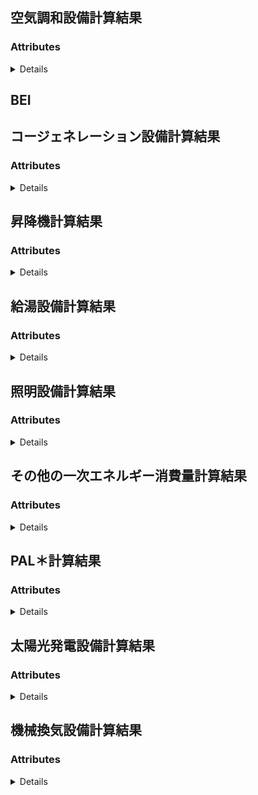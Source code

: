 <a name="#resource-AirConditioning"></a>
## 空気調和設備計算結果





### Attributes

<details>
  <summary>Details</summary>


| name | type | Description | Example |
| ------- | ------- | ------- | ------- |
| **air_handling_unit/Blowerpower_consumption_cooling** | *number* |  | `42.0` |
| **air_handling_unit/Blowerpower_consumption_heating** | *number* |  | `42.0` |
| **air_handling_unit/DailyAirConditioningLoad_cooling** | *array* |  | `[null]` |
| **air_handling_unit/DailyAirConditioningLoad_heating** | *array* |  | `[null]` |
| **air_handling_unit/Energy** | *number* |  | `42.0` |
| **air_handling_unit/EnthalpyDifferenceBetweenOutsideAndInterior** | *array* |  | `[null]` |
| **air_handling_unit/fan_heat_cooling** | *array* |  | `[null]` |
| **air_handling_unit/fan_heat_heating** | *array* |  | `[null]` |
| **air_handling_unit/heat_exchanger_operating_time** | *array* |  | `[null]` |
| **air_handling_unit/heat_exchanger_rotor_power_consumption** | *number* |  | `42.0` |
| **air_handling_unit/LoadRatio_cooling** | *array* |  | `[null]` |
| **air_handling_unit/LoadRatio_heating** | *array* |  | `[null]` |
| **air_handling_unit/LoadReductionWithOutsideAirControl** | *array* |  | `[null]` |
| **air_handling_unit/name** | *string* |  | `"example"` |
| **air_handling_unit/OperatingTime** | *array* |  | `[null]` |
| **air_handling_unit/OperatingTime_cooling** | *array* |  | `[null]` |
| **air_handling_unit/OperatingTime_heating** | *array* |  | `[null]` |
| **air_handling_unit/OutsideAirIntroduction** | *number* |  | `42.0` |
| **air_handling_unit/OutsideAirLoad** | *array* |  | `[null]` |
| **BEI** | *string* |  | `"example"` |
| **Energy** | *number* |  | `42.0` |
| **heat_source/coolingOrheating** | *string* | <br/> **one of:**`"cooling"` or `"heating"` | `"cooling"` |
| **heat_source/cooling_tower_fan_power_consumption** | *array* |  | `[null]` |
| **heat_source/cooling_tower_pump_power_consumption** | *array* |  | `[null]` |
| **heat_source/Energy** | *number* |  | `42.0` |
| **heat_source/heat_load** | *array* |  | `[null]` |
| **heat_source/heat_loss_by_thermal_storage** | *number* |  | `42.0` |
| **heat_source/heat_sourceUnit/cooling_tower_fan_power_consumption** | *array* |  | `[null]` |
| **heat_source/heat_sourceUnit/cooling_tower_pump_power_consumption** | *array* |  | `[null]` |
| **heat_source/heat_sourceUnit/heat_sourceWaterTemperature** | *array* |  | `[null]` |
| **heat_source/heat_sourceUnit/MainEnergyConsumption** | *array* |  | `[null]` |
| **heat_source/heat_sourceUnit/MaximumCapacity** | *array* |  | `[null]` |
| **heat_source/heat_sourceUnit/MaximumInput** | *array* |  | `[null]` |
| **heat_source/heat_sourceUnit/PartialLoadCharacteristic** | *array* |  | `[null]` |
| **heat_source/heat_sourceUnit/PartialLoadRatio** | *array* |  | `[null]` |
| **heat_source/heat_sourceUnit/primary_pump_power_consumption** | *array* |  | `[null]` |
| **heat_source/heat_sourceUnit/RatedPrimaryEnergyConsumption** | *number* |  | `42.0` |
| **heat_source/heat_sourceUnit/Subpower_consumption** | *array* |  | `[null]` |
| **heat_source/heat_sourceUnit/WaterTemperatureCharacteristic** | *array* |  | `[null]` |
| **heat_source/LoadRatio** | *array* |  | `[null]` |
| **heat_source/MainEnergyConsumption** | *array* |  | `[null]` |
| **heat_source/MaximumCapacity** | *array* |  | `[null]` |
| **heat_source/Operatingnumber** | *array* |  | `[null]` |
| **heat_source/OperatingTime** | *array* |  | `[null]` |
| **heat_source/primary_pump_power_consumption** | *array* |  | `[null]` |
| **heat_source/rated_capacity** | *number* |  | `42.0` |
| **heat_source/StandardOperatingTime** | *array* |  | `[null]` |
| **heat_source/Subpower_consumption** | *array* |  | `[null]` |
| **heat_source/Virtualrated_capacity** | *number* |  | `42.0` |
| **secondary_pump/coolingOrheating** | *string* | <br/> **one of:**`"cooling"` or `"heating"` | `"cooling"` |
| **secondary_pump/Energy** | *number* |  | `42.0` |
| **secondary_pump/Load** | *array* |  | `[null]` |
| **secondary_pump/LoadRatio** | *array* |  | `[null]` |
| **secondary_pump/name** | *string* |  | `"example"` |
| **secondary_pump/Operatingnumber** | *array* |  | `[null]` |
| **secondary_pump/OperatingTime** | *array* |  | `[null]` |
| **secondary_pump/power_consumption** | *array* |  | `[null]` |
| **secondary_pump/pump_heat** | *array* |  | `[null]` |
| **secondary_pump/Virtualrated_capacity** | *number* |  | `42.0` |
| **StandardEnergy** | *number* |  | `42.0` |
| **Zone/DailyRoomLoad_cooling** | *array* |  | `[null]` |
| **Zone/DailyRoomLoad_heating** | *array* |  | `[null]` |
| **Zone/Floor** | *string* |  | `"example"` |
| **Zone/heat_gain_by_interior_heat** | *array* |  | `[null]` |
| **Zone/heat_gain_by_solar_radiation** | *array* |  | `[null]` |
| **Zone/heat_gain_by_temperature_difference** | *array* |  | `[null]` |
| **Zone/name** | *string* |  | `"example"` |
| **Zone/StandardEnergy** | *number* |  | `42.0` |

</details>


<a name="#resource-BEI"></a>
## BEI





<a name="#resource-Cogeneration"></a>
## コージェネレーション設備計算結果





### Attributes

<details>
  <summary>Details</summary>


| name | type | Description | Example |
| ------- | ------- | ------- | ------- |
| **Energy** | *number* |  | `42.0` |
| **Input:absorption_chillers_load_ratio** | *array* |  | `[null]` |
| **Input:absorption_chillersMainEngineEnergyConsumption** | *array* |  | `[null]` |
| **Input:absorption_chillers_working_time** | *array* |  | `[null]` |
| **Input:AveragePowerDifference** | *array* |  | `[null]` |
| **Input:heatingheat_sourcesLoad** | *array* |  | `[null]` |
| **Input:heatingheat_sourcesMainEngineEnergyConsumption** | *array* |  | `[null]` |
| **Input:heatingheat_sourcesWorkingTime** | *array* |  | `[null]` |
| **Input:hot_water_boilers_energy_consumption** | *array* |  | `[null]` |
| **Input:hot_water_boilers_load** | *array* |  | `[null]` |
| **Input:power_consumptionAirConditioning** | *array* |  | `[null]` |
| **Input:power_consumptionair_handling_units** | *array* |  | `[null]` |
| **Input:power_consumptionelevator** | *array* |  | `[null]` |
| **Input:power_consumptionheat_sourcesAuxiliaryEngine** | *array* |  | `[null]` |
| **Input:power_consumptionheat_sourcesMainEngine** | *array* |  | `[null]` |
| **Input:power_consumptionhotWater** | *array* |  | `[null]` |
| **Input:power_consumptionLighting** | *array* |  | `[null]` |
| **Input:power_consumptionOther** | *array* |  | `[null]` |
| **Input:power_consumptionsecondary_pumps** | *array* |  | `[null]` |
| **Input:power_consumptionVentilation** | *array* |  | `[null]` |
| **Input:PowerGenerationPhotovoltaicGeneration** | *array* |  | `[null]` |
| **IntermediateResult:AnnualReducedEnergy** | *number* |  | `42.0` |
| **IntermediateResult:AuxiliaryEquipmentsPowerRatio** | *array* |  | `[null]` |
| **IntermediateResult:coolingEnergyReduction** | *array* |  | `[null]` |
| **IntermediateResult:coolingheat_sourceExhaustheat_load** | *array* |  | `[null]` |
| **IntermediateResult:coolingheat_sourceExhaustheat_loadInOperation** | *array* |  | `[null]` |
| **IntermediateResult:coolingheat_sourceReducibleEnergy** | *array* |  | `[null]` |
| **IntermediateResult:coolingheat_sourceWasteheatUsage** | *array* |  | `[null]` |
| **IntermediateResult:EffectiveGenerationAmount** | *array* |  | `[null]` |
| **IntermediateResult:EffectiveheatRecovery** | *array* |  | `[null]` |
| **IntermediateResult:Electricpower_consumption** | *array* |  | `[null]` |
| **IntermediateResult:ElectricalEnergyReductionByGenerating** | *array* |  | `[null]` |
| **IntermediateResult:EnergyReduction** | *array* |  | `[null]` |
| **IntermediateResult:FuelConsumption** | *array* |  | `[null]` |
| **IntermediateResult:Generated_powerLoad** | *array* |  | `[null]` |
| **IntermediateResult:GenerationAmount** | *array* |  | `[null]` |
| **IntermediateResult:GenerationEfficiency** | *array* |  | `[null]` |
| **IntermediateResult:GenerationLoadRatio** | *array* |  | `[null]` |
| **IntermediateResult:heat_load** | *array* |  | `[null]` |
| **IntermediateResult:heatRecoveryEfficiency** | *array* |  | `[null]` |
| **IntermediateResult:heatRecoveryPossibleProportion** | *array* |  | `[null]` |
| **IntermediateResult:heatingEnergyReduction** | *array* |  | `[null]` |
| **IntermediateResult:heatingheat_sourceLoadInOperation** | *array* |  | `[null]` |
| **IntermediateResult:heatingheat_sourceMainEngineEnergyConsumptionInOperation** | *array* |  | `[null]` |
| **IntermediateResult:heatingheat_sourceWasteheatUsage** | *array* |  | `[null]` |
| **IntermediateResult:hotWaterEnergyConsumptionInOperation** | *array* |  | `[null]` |
| **IntermediateResult:hotWaterEnergyReduction** | *array* |  | `[null]` |
| **IntermediateResult:hotWaterLoadInOperation** | *array* |  | `[null]` |
| **IntermediateResult:hotWaterWasteheatUsage** | *array* |  | `[null]` |
| **IntermediateResult:MaxnumberOfActiveUnits** | *array* |  | `[null]` |
| **IntermediateResult:MaxOperatingTime** | *array* |  | `[null]` |
| **IntermediateResult:numberOfActiveUnits** | *array* |  | `[null]` |
| **IntermediateResult:OperatingTime** | *array* |  | `[null]` |
| **IntermediateResult:power_consumptionInOperationhours** | *array* |  | `[null]` |
| **IntermediateResult:RatioOfpower_consumptionInOperationhours** | *array* |  | `[null]` |
| **IntermediateResult:ReducibleEnergyOfcoolingheat_sourceMainEngineInOperation** | *array* |  | `[null]` |
| **IntermediateResult:TemporaryMaxnumberOfActiveUnits** | *array* |  | `[null]` |
| **IntermediateResult:TemporarynumberOfActiveUnits** | *array* |  | `[null]` |
| **IntermediateResult:TotalExhaustheat_loadInOperation** | *array* |  | `[null]` |
| **IntermediateResult:WasteheatDemandForPriority1Purpose** | *array* |  | `[null]` |
| **IntermediateResult:WasteheatDemandForPriority2Purpose** | *array* |  | `[null]` |
| **IntermediateResult:WasteheatDemandForPriority3Purpose** | *array* |  | `[null]` |
| **IntermediateResult:WasteheatRecoveryAmount** | *array* |  | `[null]` |
| **IntermediateResult:WasteheatUsageForPriority1Purpose** | *array* |  | `[null]` |
| **IntermediateResult:WasteheatUsageForPriority2Purpose** | *array* |  | `[null]` |
| **IntermediateResult:WasteheatUsageForPriority3Purpose** | *array* |  | `[null]` |

</details>


<a name="#resource-elevator"></a>
## 昇降機計算結果





### Attributes

<details>
  <summary>Details</summary>


| name | type | Description | Example |
| ------- | ------- | ------- | ------- |
| **elevator/coefficientByControl** | *number* |  | `42.0` |
| **elevator/Energy** | *number* |  | `42.0` |
| **elevator/name** | *string* |  | `"example"` |
| **elevator/OperatingTime** | *number* |  | `42.0` |
| **elevator/power_consumption** | *number* |  | `42.0` |
| **elevator/StandardEnergy** | *number* |  | `42.0` |
| **Energy** | *number* |  | `42.0` |
| **StandardEnergy** | *number* |  | `42.0` |

</details>


<a name="#resource-hotWater"></a>
## 給湯設備計算結果





### Attributes

<details>
  <summary>Details</summary>


| name | type | Description | Example |
| ------- | ------- | ------- | ------- |
| **Boiler/Energy** | *number* |  | `42.0` |
| **Boiler/hotWaterSupply** | *array* |  | `[null]` |
| **Boiler/Load** | *number* |  | `42.0` |
| **Boiler/PipeheatLoss** | *number* |  | `42.0` |
| **Boiler/PipeLength** | *number* |  | `42.0` |
| **Boiler/SolarheatUse** | *array* |  | `[null]` |
| **Boiler/standard_hot_water_supply** | *array* |  | `[null]` |
| **Energy** | *number* |  | `42.0` |
| **Room/Floor** | *string* |  | `"example"` |
| **Room/hotWaterSupply** | *array* |  | `[null]` |
| **Room/name** | *string* |  | `"example"` |
| **Room/StandardEnergy** | *number* |  | `42.0` |
| **Room/standard_hot_water_supply** | *array* |  | `[null]` |
| **StandardEnergy** | *number* |  | `42.0` |

</details>


<a name="#resource-Lighting"></a>
## 照明設備計算結果





### Attributes

<details>
  <summary>Details</summary>


| name | type | Description | Example |
| ------- | ------- | ------- | ------- |
| **Energy** | *number* |  | `42.0` |
| **Room/coefficient_by_room_shape** | *number* |  | `42.0` |
| **Room/Energy** | *number* |  | `42.0` |
| **Room/Floor** | *string* |  | `"example"` |
| **Room/OperatingTime** | *number* |  | `42.0` |
| **Room/Room** | *string* |  | `"example"` |
| **Room/StandardEnergy** | *number* |  | `42.0` |
| **Room/Unit/coefficientByControls** | *number* |  | `42.0` |
| **Room/Unit/name** | *string* |  | `"example"` |
| **Room/Unit/power_consumption** | *number* |  | `42.0` |
| **StandardEnergy** | *number* |  | `42.0` |

</details>


<a name="#resource-Other"></a>
## その他の一次エネルギー消費量計算結果





### Attributes

<details>
  <summary>Details</summary>


| name | type | Description | Example |
| ------- | ------- | ------- | ------- |
| **Energy** | *number* |  | `42.0` |
| **Room/Energy** | *number* |  | `42.0` |
| **Room/Floor** | *string* |  | `"example"` |
| **Room/name** | *string* |  | `"example"` |

</details>


<a name="#resource-PALStar"></a>
## PAL＊計算結果





### Attributes

<details>
  <summary>Details</summary>


| name | type | Description | Example |
| ------- | ------- | ------- | ------- |
| **Errors** | *array* |  | `[{"Code":"example","Message":"example","Line":42.0}]` |
| **PALStar** | *number* |  | `42.0` |
| **Room/coolingLoad** | *number* |  | `42.0` |
| **Room/Floor** | *string* |  | `"example"` |
| **Room/heatingLoad** | *number* |  | `42.0` |
| **Room/name** | *string* |  | `"example"` |
| **Room/PALStar** | *number* |  | `42.0` |
| **Room/perimeter_area** | *number* |  | `42.0` |
| **Room/StandardPALStar** | *number* |  | `42.0` |
| **Room/TotalLoad** | *number* |  | `42.0` |
| **StandardPALStar** | *number* |  | `42.0` |

</details>


<a name="#resource-PhotovoltaicGeneration"></a>
## 太陽光発電設備計算結果





### Attributes

<details>
  <summary>Details</summary>


| name | type | Description | Example |
| ------- | ------- | ------- | ------- |
| **Energy** | *number* |  | `42.0` |
| **System:Energy** | *number* |  | `42.0` |
| **System:name** | *string* |  | `"example"` |

</details>


<a name="#resource-Ventilation"></a>
## 機械換気設備計算結果





### Attributes

<details>
  <summary>Details</summary>


| name | type | Description | Example |
| ------- | ------- | ------- | ------- |
| **AirConditioner:Fan:coefficientByflow_control** | *number* |  | `42.0` |
| **AirConditioner:Fan:name** | *string* |  | `"example"` |
| **AirConditioner:Fan:OperatingTime** | *number* |  | `42.0` |
| **AirConditioner:Fan:power_consumption** | *number* |  | `42.0` |
| **AirConditioner:name** | *string* |  | `"example"` |
| **AirConditioner:OperatingTime** | *number* |  | `42.0` |
| **AirConditioner:power_consumption** | *number* |  | `42.0` |
| **Energy** | *number* |  | `42.0` |
| **Fan:coefficientByflow_control** | *number* |  | `42.0` |
| **Fan:name** | *string* |  | `"example"` |
| **Fan:OperatingTime** | *number* |  | `42.0` |
| **Fan:power_consumption** | *number* |  | `42.0` |
| **Room:Floor** | *string* |  | `"example"` |
| **Room:name** | *string* |  | `"example"` |
| **Room:OperatingTime** | *number* |  | `42.0` |
| **Room:StandardEnergy** | *number* |  | `42.0` |
| **StandardEnergy** | *number* |  | `42.0` |

</details>


